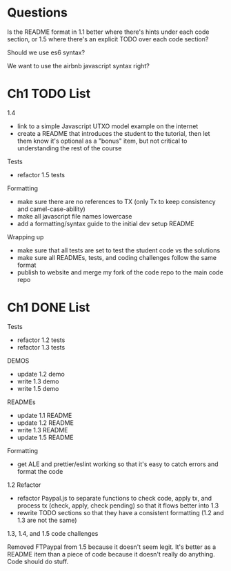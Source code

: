 # Questions

Is the README format in 1.1 better where there's hints under each code section, or 1.5 where there's an explicit TODO over each code section?

Should we use es6 syntax?

We want to use the airbnb javascript syntax right?



# Ch1 TODO List

1.4
- link to a simple Javascript UTXO model example on the internet
- create a README that introduces the student to the tutorial, then let them know it's optional as a "bonus" item, but not critical to understanding the rest of the course

Tests
- refactor 1.5 tests

Formatting
- make sure there are no references to TX (only Tx to keep consistency and camel-case-ability)
- make all javascript file names lowercase
- add a formatting/syntax guide to the initial dev setup README

Wrapping up
- make sure that all tests are set to test the student code vs the solutions
- make sure all READMEs, tests, and coding challenges follow the same format
- publish to website and merge my fork of the code repo to the main code repo



# Ch1 DONE List

Tests
- refactor 1.2 tests
- refactor 1.3 tests

DEMOS
- update 1.2 demo
- write 1.3 demo
- write 1.5 demo

READMEs
- update 1.1 README
- update 1.2 README
- write 1.3 README
- update 1.5 README

Formatting
- get ALE and prettier/eslint working so that it's easy to catch errors and format the code

1.2 Refactor
- refactor Paypal.js to separate functions to check code, apply tx, and process tx (check, apply, check pending) so that it flows better into 1.3
- rewrite TODO sections so that they have a consistent formatting (1.2 and 1.3 are not the same)

1.3, 1.4, and 1.5 code challenges

Removed FTPaypal from 1.5 because it doesn't seem legit. It's better as a README item than a piece of code because it doesn't really do anything. Code should do stuff.
